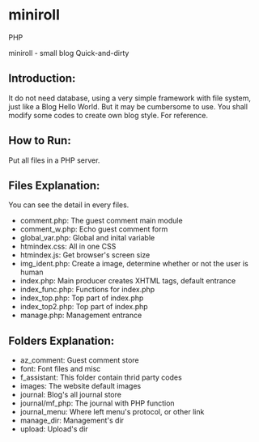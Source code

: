 miniroll
========

PHP

miniroll - small blog Quick-and-dirty

Introduction:
-------------
It do not need database, using a very simple framework with file system, just like a Blog Hello World. But it may be cumbersome to use. You shall modify some codes to create own blog style. For reference.	

How to Run:
-----------
Put all files in a PHP server.

Files Explanation:
------------------
You can see the detail in every files.

* comment.php: The guest comment main module
* comment_w.php: Echo guest comment form
* global_var.php: Global and inital variable
* htmindex.css: All in one CSS
* htmindex.js: Get browser's screen size
* img_ident.php: Create a image, determine whether or not the user is human
* index.php: Main producer creates XHTML tags, default entrance
* index_func.php: Functions for index.php
* index_top.php: Top part of index.php
* index_top2.php: Top part of index.php
* manage.php: Management entrance

Folders Explanation:
-------------------
* az_comment: Guest comment store
* font: Font files and misc
* f_assistant: This folder contain thrid party codes
* images: The website default images
* journal: Blog's all journal store
* journal/mf_php: The journal with PHP function
* journal_menu: Where left menu's protocol, or other link
* manage_dir: Management's dir
* upload: Upload's dir
